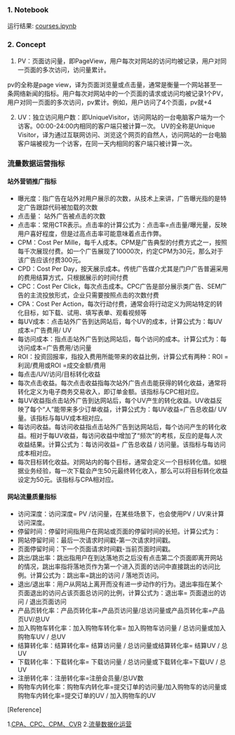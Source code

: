 ### 1. Notebook ###

运行结果: [courses.ipynb](https://github.com/frankyangdev/Python-Member-Operations/blob/main/courses.ipynb)

### 2. Concept ###

1. PV：页面访问量，即PageView，用户每次对网站的访问均被记录，用户对同一页面的多次访问，访问量累计。

pv的全称是page view，译为页面浏览量或点击量，通常是衡量一个网站甚至一条网络新闻的指标。用户每次对网站中的一个页面的请求或访问均被记录1个PV，用户对同一页面的多次访问，pv累计。例如，用户访问了4个页面，pv就+4

2. UV：独立访问用户数：即UniqueVisitor，访问网站的一台电脑客户端为一个访客。00:00-24:00内相同的客户端只被计算一次。
UV的全称是Unique Visitor，译为通过互联网访问、浏览这个网页的自然人，访问网站的一台电脑客户端被视为一个访客，在同一天内相同的客户端只被计算一次。

 
### 流量数据运营指标 ###
#### 站外营销推广指标 #### 
* 曝光度：指广告在站外对用户展示的次数，从技术上来讲，广告曝光指的是特定广告跟踪代码被加载的次数
* 点击量： 站外广告被点击的次数
* 点击率：常用CTR表示。点击率的计算公式为：点击率=点击量/曝光量，反映用户喜好程度，但是过高点击率可能意味着点击作弊。
* CPM：Cost Per Mille，每千人成本。CPM是广告典型的付费方式之一，按照每千次展现付费。如一个广告展现了10000次，约定CPM为30元，那么对于该广告应该付费300元。
* CPD：Cost Per Day，按天展示成本。传统广告媒介尤其是门户广告普遍采用的费用结算方式，只根据展示的时间付费
* CPC：Cost Per Click，每次点击成本。CPC广告是部分展示类广告、SEM广告的主流投放形式，企业只需要按照点击的次数付费
* CPA：Cost Per Action，每次行动付费，通常会将行动定义为网站特定的转化目标，如下载、试用、填写表单、观看视频等
* 每UV成本：点击站外广告到达网站后，每个UV的成本，计算公式为：每UV成本=广告费用/ UV
* 每访问成本：指点击站外广告到达网站后，每个访问的成本。计算公式为：每访问成本=广告费用/访问量
* ROI：投资回报率，指投入费用所能带来的收益比例，计算公式有两种：ROI =利润/费用或ROI =成交金额/费用
* 每点击/UV/访问/目标转化收益
* 每次点击收益。每次点击收益指每次站外广告点击能获得的转化收益，通常将转化定义为电子商务交易收入，即订单金额。该指标与CPC相对应。
* 每UV收益指点击站外广告到达网站后，每个UV产生的转化收益。UV收益反映了每个“人”能带来多少订单收益，计算公式为：每UV收益=广告总收益/ UV量。该指标与每UV成本相对应。
* 每访问收益。每访问收益指点击站外广告到达网站后，每个访问产生的转化收益。相对于每UV收益，每访问收益中增加了“频次”的考核，反应的是每人次收益结果。计算公式为：每访问收益= 广告总收益 / 访问量。该指标与每访问成本相对应。
* 每次目标转化收益。对网站内的每个目标，通常会定义一个目标转化值。如根据业务经验，每一次下载会产生50元最终转化收入，那么可以将目标转化收益设定为50元。该指标与CPA相对应。

#### 网站流量质量指标 ####
* 访问深度：访问深度= PV /访问量，在某些场景下，也会使用PV / UV来计算访问深度。
* 停留时间：停留时间指用户在网站或页面的停留时间的长短。计算公式为：
* 网站停留时间：最后一次请求时间戳-第一次请求时间戳。
* 页面停留时间：下一个页面请求时间戳-当前页面时间戳。
* 跳出/跳出率：跳出指用户在到达落地页之后没有点击第二个页面即离开网站的情况，跳出率指将落地页作为第一个进入页面的访问中直接跳出的访问比例。计算公式为：跳出率=跳出的访问 / 落地页访问。
* 退出/退出率：用户从网站上离开而没有进一步动作的行为。退出率指在某个页面退出的访问占该页面总访问的比例，计算公式为：退出率= 页面退出的访问 / 退出页面访问
* 产品页转化率：产品页转化率=产品页访问量/总访问量或产品页转化率=产品页UV/总UV
* 加入购物车转化率：加入购物车转化率= 加入购物车访问量 / 总访问量或加入购物车UV / 总UV
* 结算转化率：结算转化率= 结算访问量 / 总访问量或结算转化率= 结算UV / 总UV
* 下载转化率：下载转化率= 下载访问量 / 总访问量或下载转化率=下载UV / 总UV
* 注册转化率：注册转化率=注册会员量/总UV数
* 购物车内转化率：购物车内转化率=提交订单的访问量/加入购物车的访问量或购物车内转化率=提交订单的UV / 加入购物车的UV





[Reference]

1.[CPA、CPC、CPM、CVR](https://blog.csdn.net/hrbsfdxzhq01/article/details/87630115)
2.[流量数据化运营](https://blog.csdn.net/tonydz0523/article/details/85095329)


